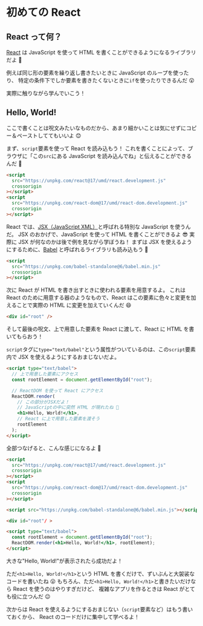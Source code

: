 # 初めての React

## React って何？

[React](https://ja.reactjs.org) は JavaScript を使って HTML を書くことができるようになるライブラリだよ 🤔

例えば同じ形の要素を繰り返し書きたいときに JavaScript のループを使ったり、
特定の条件下でしか要素を書きたくないときに`if`を使ったりできるんだ 😲

実際に触りながら学んでいこう！

## Hello, World!

ここで書くことは呪文みたいなものだから、あまり細かいことは気にせずにコピー＆ペーストしててもいいよ 😊

まず、`script`要素を使って React を読み込もう！
これを書くことによって、ブラウザに「この`src`にある JavaScript を読み込んでね」と伝えることができるんだ 🙂

```html
<script
  src="https://unpkg.com/react@17/umd/react.development.js"
  crossorigin
></script>
<script
  src="https://unpkg.com/react-dom@17/umd/react-dom.development.js"
  crossorigin
></script>
```

React では、[JSX（JavaScript XML）](https://ja.reactjs.org/docs/introducing-jsx.html)と呼ばれる特別な JavaScript を使うんだ。
JSX のおかげで、JavaScript を使って HTML を書くことができるよ 😎
実際に JSX が何なのかは後で例を見ながら学ぼうね！
まずは JSX を使えるようにするために、[Babel](https://babeljs.io) と呼ばれるライブラリも読み込もう 🙂

```html
<script
  src="https://unpkg.com/babel-standalone@6/babel.min.js"
  crossorigin
></script>
```

次に React が HTML を書き出すときに使われる要素を用意するよ。
これは React のために用意する器のようなもので、React はこの要素に色々と変更を加えることで実際の HTML に変更を加えていくんだ 😄

```html
<div id="root" />
```

そして最後の呪文、上で用意した要素を React に渡して、React に HTML を書いてもらおう！

`script`タグに`type="text/babel"`という属性がついているのは、この`script`要素内で JSX を使えるようにするおまじないだよ。

```html
<script type="text/babel">
  // 上で用意した要素にアクセス
  const rootElement = document.getElementById("root");

  // ReactDOM を使って React にアクセス
  ReactDOM.render(
    // この部分がJSXだよ！
    // JavaScriptの中に突然 HTML が現れたね 🤯
    <h1>Hello, World!</h1>,
    // React に上で用意した要素を渡そう
    rootElement
  );
</script>
```

全部つなげると、こんな感じになるよ 👀

```html
<script
  src="https://unpkg.com/react@17/umd/react.development.js"
  crossorigin
></script>
<script
  src="https://unpkg.com/react-dom@17/umd/react-dom.development.js"
  crossorigin
></script>

<script src="https://unpkg.com/babel-standalone@6/babel.min.js"></script>

<div id="root"/ >

<script type="text/babel">
  const rootElement = document.getElementById("root");
  ReactDOM.render(<h1>Hello, World!</h1>, rootElement);
</script>
```

大きな"Hello, World!"が表示されたら成功だよ！

ただ`<h1>Hello, World!</h1>`という HTML を書くだけで、ずいぶんと大袈裟なコードを書いたね 😮
もちろん、ただ`<h1>Hello, World!</h1>`と書きたいだけなら React を使うのはやりすぎだけど、
複雑なアプリを作るときは React がとても役に立つんだ 😉

次からは React を使えるようにするおまじない（`script`要素など）はもう書いておくから、
React のコードだけに集中して学べるよ！

